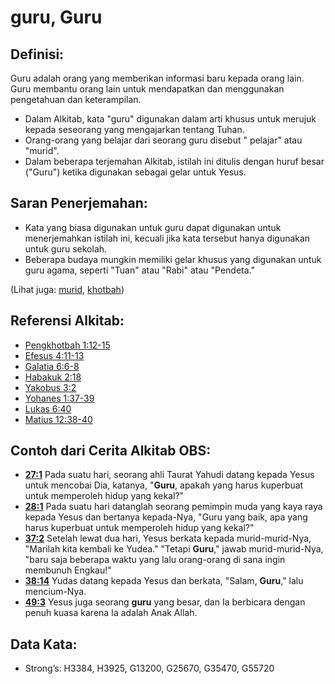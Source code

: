 # guru, Guru

## Definisi:

Guru adalah orang yang memberikan informasi baru kepada orang lain. Guru membantu orang lain untuk mendapatkan dan menggunakan pengetahuan dan keterampilan.

*   Dalam Alkitab, kata "guru" digunakan dalam arti khusus untuk merujuk kepada seseorang yang mengajarkan tentang Tuhan.
*   Orang-orang yang belajar dari seorang guru disebut " pelajar" atau "murid".
*   Dalam beberapa terjemahan Alkitab, istilah ini ditulis dengan huruf besar ("Guru") ketika digunakan sebagai gelar untuk Yesus.

## Saran Penerjemahan:

*   Kata yang biasa digunakan untuk guru dapat digunakan untuk menerjemahkan istilah ini, kecuali jika kata tersebut hanya digunakan untuk guru sekolah.
*   Beberapa budaya mungkin memiliki gelar khusus yang digunakan untuk guru agama, seperti "Tuan" atau "Rabi" atau "Pendeta."

(Lihat juga: [murid](../kt/disciple.md), [khotbah](../other/preach.md))

## Referensi Alkitab:

*   [Pengkhotbah 1:12-15](rc://en/tn/help/ecc/01/12)
*   [Efesus 4:11-13](rc://en/tn/help/eph/04/11)
*   [Galatia 6:6-8](rc://en/tn/help/gal/06/06)
*   [Habakuk 2:18](rc://en/tn/help/hab/02/18)
*   [Yakobus 3:2](rc://en/tn/help/jas/03/02)
*   [Yohanes 1:37-39](rc://en/tn/help/jhn/01/37)
*   [Lukas 6:40](rc://en/tn/help/luk/06/40)
*   [Matius 12:38-40](rc://en/tn/help/mat/12/38)

## Contoh dari Cerita Alkitab OBS:

*   **[27:1](rc://en/tn/help/obs/27/01)** Pada suatu hari, seorang ahli Taurat Yahudi datang kepada Yesus untuk mencobai Dia, katanya, "**Guru**, apakah yang harus kuperbuat untuk memperoleh hidup yang kekal?"
*   **[28:1](rc://en/tn/help/obs/28/01)** Pada suatu hari datanglah seorang pemimpin muda yang kaya raya kepada Yesus dan bertanya kepada-Nya, "Guru yang baik, apa yang harus kuperbuat untuk memperoleh hidup yang kekal?"
*   **[37:2](rc://en/tn/help/obs/37/02)** Setelah lewat dua hari, Yesus berkata kepada murid-murid-Nya, "Marilah kita kembali ke Yudea." "Tetapi **Guru**," jawab murid-murid-Nya, "baru saja beberapa waktu yang lalu orang-orang di sana ingin membunuh Engkau!"
*   **[38:14](rc://en/tn/help/obs/38/14)** Yudas datang kepada Yesus dan berkata, "Salam, **Guru**," lalu mencium-Nya.
*   **[49:3](rc://en/tn/help/obs/49/03)** Yesus juga seorang **guru** yang besar, dan Ia berbicara dengan penuh kuasa karena Ia adalah Anak Allah.

## Data Kata:

*   Strong’s: H3384, H3925, G13200, G25670, G35470, G55720